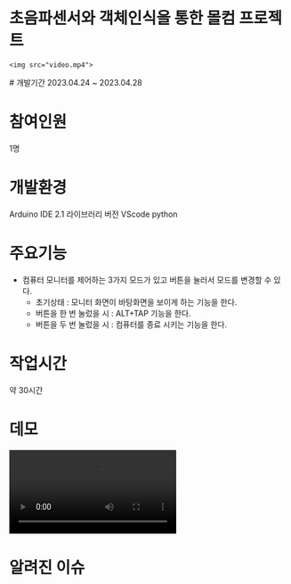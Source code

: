 # 초음파센서와 객체인식을 통한 몰컴 프로젝트
<div>

    <img src="video.mp4">
</div>
# 개발기간
2023.04.24 ~ 2023.04.28

# 참여인원
1명

# 개발환경
Arduino IDE 2.1 라이브러리 버전
VScode python

# 주요기능
+ 컴퓨터 모니터를 제어하는 3가지 모드가 있고 버튼을 눌러서 모드를 변경할 수 있다.
  + 초기상태 : 모니터 화면이 바탕화면을 보이게 하는 기능을 한다.
  + 버튼을 한 번 눌렀을 시 : ALT+TAP 기능을 한다.
  + 버튼을 두 번 눌렀을 시 : 컴퓨터를 종료 시키는 기능을 한다.

# 작업시간
약 30시간

# 데모
![video](video.mp4)

# 알려진 이슈

